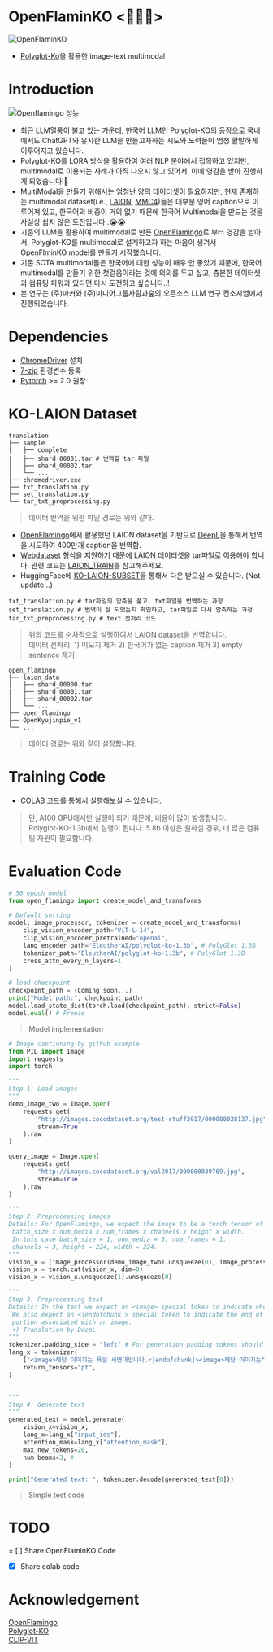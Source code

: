# OpenFlaminKO <🦩🇰🇷>
![OpenFlaminKO](overview.png)  
- [Polyglot-Ko](https://huggingface.co/EleutherAI/polyglot-ko-1.3b)을 활용한 image-text multimodal  
  
# Introduction
![Openflamingo 성능](compare.jpg)
- 최근 LLM열풍이 불고 있는 가운데, 한국어 LLM인 Polyglot-KO의 등장으로 국내에서도 ChatGPT와 유사한 LLM을 만들고자하는 시도와 노력들이 엄청 활발하게 이루어지고 있습니다.
- Polyglot-KO를 LORA 방식을 활용하여 여러 NLP 분야에서 접목하고 있지만, multimodal로 이용되는 사례가 아직 나오지 않고 있어서, 이에 영감을 받아 진행하게 되었습니다!🙂
- MultiModal을 만들기 위해서는 엄청난 양의 데이터셋이 필요하지만, 현재 존재하는 multimodal dataset(i.e., [LAION](https://laion.ai/), [MMC4](https://github.com/allenai/mmc4))들은 대부분 영어 caption으로 이루어져 있고, 한국어의 비중이 거의 없기 때문에 한국어 Multimodal을 만드는 것을 사실상 쉽지 않은 도전입니다..😭😭
- 기존의 LLM을 활용하여 multimodal로 만든 [OpenFlamingo](https://github.com/mlfoundations/open_flamingo)로 부터 영감을 받아서, Polyglot-KO를 multimodal로 설계하고자 하는 마음이 생겨서 OpenFlminKO model를 만들기 시작했습니다.
- 기존 SOTA multimodal들은 한국어에 대한 성능이 매우 안 좋았기 때문에, 한국어 multimodal를 만들기 위한 첫걸음이라는 것에 의의를 두고 싶고, 충분한 데이터셋과 컴퓨팅 파워과 있다면 다시 도전하고 싶습니다..!
- 본 연구는 (주)마커와 (주)미디어그룹사람과숲의 오픈소스 LLM 연구 컨소시엄에서 진행되었습니다.

# Dependencies
- [ChromeDriver](https://chromedriver.chromium.org/downloads) 설치
- [7-zip](https://www.7-zip.org/) 환경변수 등록
- [Pytorch](https://pytorch.org/) >= 2.0 권장
  
# KO-LAION Dataset
```
translation
├── sample                    
│   ├── complete
|   ├── shard_00001.tar # 번역할 tar 파일
│   ├── shard_00002.tar
│   └── ...
├── chromedriver.exe
├── txt_translation.py
├── set_translation.py
└── tar_txt_preprocessing.py  
```
> 데이터 번역을 위한 파일 경로는 위와 같다.
  
- [OpenFlamingo](https://github.com/mlfoundations/open_flamingo)에서 활용했던 LAION dataset을 기반으로 [DeepL](https://www.deepl.com/translator)을 통해서 번역을 시도하여 400만개 caption을 번역함.  
- [Webdataset](https://github.com/webdataset/webdataset) 형식을 지원하기 때문에 LAION 데이터셋을 tar파일로 이용해야 합니다. 관련 코드는 [LAION_TRAIN](https://github.com/mlfoundations/open_flamingo/tree/main/open_flamingo/train)를 참고해주세요.  
- HuggingFace에 [KO-LAION-SUBSET](Soon...)을 통해서 다운 받으실 수 있습니다. (Not update...)  
```
txt_translation.py # tar파일의 압축을 풀고, txt파일을 번역하는 과정
set_translation.py # 번역이 잘 되었는지 확인하고, tar파일로 다시 압축하는 과정
tar_txt_preprocessing.py # text 전처리 코드
```
> 위의 코드를 순차적으로 실행하여서 LAION dataset을 번역합니다.  
> 데이터 전처리: 1) 이모지 제거 2) 한국어가 없는 caption 제거 3) empty sentence 제거  
  
```
open_flamingo
├── laion_data                    
│   ├── shard_00000.tar
|   ├── shard_00001.tar       
│   ├── shard_00002.tar
│   └── ...
├── open_flamingo
├── OpenKyujinpie_v1
└── ...
```
> 데이터 경로는 위와 같이 설정합니다.  

# Training Code
- [COLAB](https://colab.research.google.com/drive/1_TEJopoN7a4jeDOQZ0Dse4fIEXUFtYRC#scrollTo=l_YCMEVRj3rp) 코드를 통해서 실행해보실 수 있습니다.
> 단, A100 GPU에서만 실행이 되기 때문에, 비용이 많이 발생합니다.  
> Polyglot-KO-1.3b에서 실행이 됩니다. 5.8b 이상은 원하실 경우, 더 많은 컴퓨팅 자원이 필요합니다.  
  
# Evaluation Code
```python
# 50 epoch model
from open_flamingo import create_model_and_transforms

# Default setting
model, image_processor, tokenizer = create_model_and_transforms(
    clip_vision_encoder_path="ViT-L-14",
    clip_vision_encoder_pretrained="openai",
    lang_encoder_path="EleutherAI/polyglot-ko-1.3b", # PolyGlot 1.3B
    tokenizer_path="EleutherAI/polyglot-ko-1.3b", # PolyGlot 1.3B
    cross_attn_every_n_layers=1
)

# load checkpoint
checkpoint_path = (Coming soon...)
print("Model path:", checkpoint_path)
model.load_state_dict(torch.load(checkpoint_path), strict=False)
model.eval() # Freeze
```
>Model implementation
  
```python
# Image captioning by github example
from PIL import Image
import requests
import torch

"""
Step 1: Load images
"""
demo_image_two = Image.open(
    requests.get(
        "http://images.cocodataset.org/test-stuff2017/000000028137.jpg",
        stream=True
    ).raw
)

query_image = Image.open(
    requests.get(
        "http://images.cocodataset.org/val2017/000000039769.jpg",
        stream=True
    ).raw
)

"""
Step 2: Preprocessing images
Details: For OpenFlamingo, we expect the image to be a torch tensor of shape
 batch_size x num_media x num_frames x channels x height x width.
 In this case batch_size = 1, num_media = 3, num_frames = 1,
 channels = 3, height = 224, width = 224.
"""
vision_x = [image_processor(demo_image_two).unsqueeze(0), image_processor(query_image).unsqueeze(0)]
vision_x = torch.cat(vision_x, dim=0)
vision_x = vision_x.unsqueeze(1).unsqueeze(0)

"""
Step 3: Preprocessing text
Details: In the text we expect an <image> special token to indicate where an image is.
 We also expect an <|endofchunk|> special token to indicate the end of the text
 portion associated with an image.
 +) Translation by DeepL.
"""
tokenizer.padding_side = "left" # For generation padding tokens should be on the left
lang_x = tokenizer(
    ["<image>해당 이미지는 욕실 세면대입니다.<|endofchunk|><image>해당 이미지는"], # new version
    return_tensors="pt",
)


"""
Step 4: Generate text
"""
generated_text = model.generate(
    vision_x=vision_x,
    lang_x=lang_x["input_ids"],
    attention_mask=lang_x["attention_mask"],
    max_new_tokens=20,
    num_beams=3, #
)

print("Generated text: ", tokenizer.decode(generated_text[0]))
```
>Simple test code  

# TODO
= [ ] Share OpenFlaminKO Code
- [x] Share colab code

# Acknowledgement
[OpenFlamingo](https://github.com/mlfoundations/open_flamingo)  
[Polyglot-KO](https://huggingface.co/EleutherAI/polyglot-ko-1.3b)  
[CLIP-VIT](https://huggingface.co/openai/clip-vit-large-patch14)  



